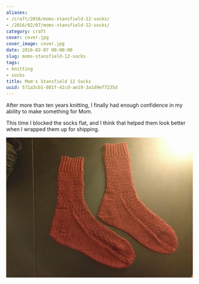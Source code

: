 ```yaml
---
aliases:
- /craft/2016/moms-stansfield-12-socks/
- /2016/02/07/moms-stansfield-12-socks/
category: craft
cover: cover.jpg
cover_image: cover.jpg
date: 2016-02-07 00:00:00
slug: moms-stansfield-12-socks
tags:
- knitting
- socks
title: Mom's Stansfield 12 Socks
uuid: 571a3cb1-801f-41cd-ae19-3a1d9ef7235d
---
```


After more than ten years knitting, I finally had enough confidence in
my ability to make something for Mom.

This time I blocked the socks flat, and I think that helped them look
better when I wrapped them up for shipping.

![Socks flat blocked](moms-stansfield-socks-flat.jpg)